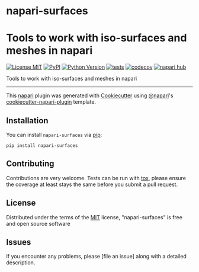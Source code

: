 # napari-surfaces
Tools to work with iso-surfaces and meshes in napari
=======

[![License MIT](https://img.shields.io/pypi/l/napari-surfaces.svg?color=green)](https://github.com/volker-baecker/napari-surfaces/raw/main/LICENSE)
[![PyPI](https://img.shields.io/pypi/v/napari-surfaces.svg?color=green)](https://pypi.org/project/napari-surfaces)
[![Python Version](https://img.shields.io/pypi/pyversions/napari-surfaces.svg?color=green)](https://python.org)
[![tests](https://github.com/volker-baecker/napari-surfaces/workflows/tests/badge.svg)](https://github.com/volker-baecker/napari-surfaces/actions)
[![codecov](https://codecov.io/gh/volker-baecker/napari-surfaces/branch/main/graph/badge.svg)](https://codecov.io/gh/volker-baecker/napari-surfaces)
[![napari hub](https://img.shields.io/endpoint?url=https://api.napari-hub.org/shields/napari-surfaces)](https://napari-hub.org/plugins/napari-surfaces)

Tools to work with iso-surfaces and meshes in napari

----------------------------------

This [napari] plugin was generated with [Cookiecutter] using [@napari]'s [cookiecutter-napari-plugin] template.

<!--
Don't miss the full getting started guide to set up your new package:
https://github.com/napari/cookiecutter-napari-plugin#getting-started

and review the napari docs for plugin developers:
https://napari.org/stable/plugins/index.html
-->

## Installation

You can install `napari-surfaces` via [pip]:

    pip install napari-surfaces




## Contributing

Contributions are very welcome. Tests can be run with [tox], please ensure
the coverage at least stays the same before you submit a pull request.

## License

Distributed under the terms of the [MIT] license,
"napari-surfaces" is free and open source software

## Issues

If you encounter any problems, please [file an issue] along with a detailed description.

[napari]: https://github.com/napari/napari
[Cookiecutter]: https://github.com/audreyr/cookiecutter
[@napari]: https://github.com/napari
[MIT]: http://opensource.org/licenses/MIT
[BSD-3]: http://opensource.org/licenses/BSD-3-Clause
[GNU GPL v3.0]: http://www.gnu.org/licenses/gpl-3.0.txt
[GNU LGPL v3.0]: http://www.gnu.org/licenses/lgpl-3.0.txt
[Apache Software License 2.0]: http://www.apache.org/licenses/LICENSE-2.0
[Mozilla Public License 2.0]: https://www.mozilla.org/media/MPL/2.0/index.txt
[cookiecutter-napari-plugin]: https://github.com/napari/cookiecutter-napari-plugin

[napari]: https://github.com/napari/napari
[tox]: https://tox.readthedocs.io/en/latest/
[pip]: https://pypi.org/project/pip/
[PyPI]: https://pypi.org/
